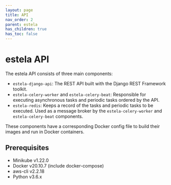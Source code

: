 ```yaml
---
layout: page
title: API
nav_order: 2
parent: estela
has_children: true
has_toc: false
---
```


# estela API

The estela API consists of three main components:

- `estela-django-api`: The REST API built with the Django REST Framework toolkit.
- `estela-celery-worker` and `estela-celery-beat`: Responsible for executing asynchronous tasks and periodic tasks
    ordered by the API.
- `estela-redis`: Keeps a record of the tasks and periodic tasks to be executed. Used as a message broker by
    the `estela-celery-worker` and `estela-celery-beat` components.

These components have a corresponding Docker config file to build their images and run in Docker containers.

## Prerequisites
- Minikube v1.22.0
- Docker v20.10.7 (include docker-compose)
- aws-cli v2.2.18
- Python v3.6.x
